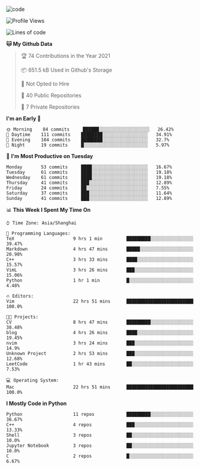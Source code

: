 
<!--
**liuyaanng/liuyaanng** is a ✨ _special_ ✨ repository because its `README.md` (this file) appears on your GitHub profile.

Here are some ideas to get you started:

- 🔭 I’m currently working on ...
- 🌱 I’m currently learning ...
- 👯 I’m looking to collaborate on ...
- 🤔 I’m looking for help with ...
- 💬 Ask me about ...
- 📫 How to reach me: ...
- 😄 Pronouns: ...
- ⚡ Fun fact: ...
-->


![code](https://cdn.jsdelivr.net/gh/liuyaanng/liuyaanng@1.0/code.gif) 

<!--START_SECTION:waka-->
![Profile Views](http://img.shields.io/badge/Profile%20Views-7-blue)

![Lines of code](https://img.shields.io/badge/From%20Hello%20World%20I%27ve%20Written-5.3%20million%20lines%20of%20code-blue)

**🐱 My Github Data** 

> 🏆 74 Contributions in the Year 2021
 > 
> 📦 651.5 kB Used in Github's Storage 
 > 
> 🚫 Not Opted to Hire
 > 
> 📜 40 Public Repositories 
 > 
> 🔑 7 Private Repositories  
 > 
**I'm an Early 🐤** 

```text
🌞 Morning    84 commits     ██████░░░░░░░░░░░░░░░░░░░   26.42% 
🌆 Daytime    111 commits    ████████░░░░░░░░░░░░░░░░░   34.91% 
🌃 Evening    104 commits    ████████░░░░░░░░░░░░░░░░░   32.7% 
🌙 Night      19 commits     █░░░░░░░░░░░░░░░░░░░░░░░░   5.97%

```
📅 **I'm Most Productive on Tuesday** 

```text
Monday       53 commits     ████░░░░░░░░░░░░░░░░░░░░░   16.67% 
Tuesday      61 commits     ████░░░░░░░░░░░░░░░░░░░░░   19.18% 
Wednesday    61 commits     ████░░░░░░░░░░░░░░░░░░░░░   19.18% 
Thursday     41 commits     ███░░░░░░░░░░░░░░░░░░░░░░   12.89% 
Friday       24 commits     ██░░░░░░░░░░░░░░░░░░░░░░░   7.55% 
Saturday     37 commits     ███░░░░░░░░░░░░░░░░░░░░░░   11.64% 
Sunday       41 commits     ███░░░░░░░░░░░░░░░░░░░░░░   12.89%

```


📊 **This Week I Spent My Time On** 

```text
⌚︎ Time Zone: Asia/Shanghai

💬 Programming Languages: 
TeX                      9 hrs 1 min         █████████░░░░░░░░░░░░░░░░   39.47% 
Markdown                 4 hrs 47 mins       █████░░░░░░░░░░░░░░░░░░░░   20.98% 
C++                      3 hrs 33 mins       ████░░░░░░░░░░░░░░░░░░░░░   15.57% 
VimL                     3 hrs 26 mins       ███░░░░░░░░░░░░░░░░░░░░░░   15.06% 
Python                   1 hr 1 min          █░░░░░░░░░░░░░░░░░░░░░░░░   4.48%

🔥 Editors: 
Vim                      22 hrs 51 mins      █████████████████████████   100.0%

🐱‍💻 Projects: 
CV                       8 hrs 47 mins       █████████░░░░░░░░░░░░░░░░   38.48% 
blog                     4 hrs 26 mins       ████░░░░░░░░░░░░░░░░░░░░░   19.45% 
nvim                     3 hrs 24 mins       ███░░░░░░░░░░░░░░░░░░░░░░   14.9% 
Unknown Project          2 hrs 53 mins       ███░░░░░░░░░░░░░░░░░░░░░░   12.68% 
LeetCode                 1 hr 43 mins        ██░░░░░░░░░░░░░░░░░░░░░░░   7.53%

💻 Operating System: 
Mac                      22 hrs 51 mins      █████████████████████████   100.0%

```

**I Mostly Code in Python** 

```text
Python                   11 repos            █████████░░░░░░░░░░░░░░░░   36.67% 
C++                      4 repos             ███░░░░░░░░░░░░░░░░░░░░░░   13.33% 
Shell                    3 repos             ██░░░░░░░░░░░░░░░░░░░░░░░   10.0% 
Jupyter Notebook         3 repos             ██░░░░░░░░░░░░░░░░░░░░░░░   10.0% 
C                        2 repos             █░░░░░░░░░░░░░░░░░░░░░░░░   6.67%

```



<!--END_SECTION:waka-->
